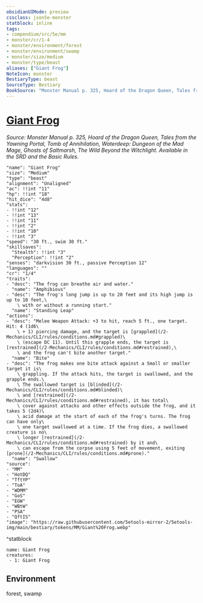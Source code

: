 ```yaml
---
obsidianUIMode: preview
cssclass: json5e-monster
statblock: inline
tags:
- compendium/src/5e/mm
- monster/cr/1-4
- monster/environment/forest
- monster/environment/swamp
- monster/size/medium
- monster/type/beast
aliases: ["Giant Frog"]
NoteIcon: monster
BestiaryType: beast
SourceType: Bestiary
BookSource: "Monster Manual p. 325, Hoard of the Dragon Queen, Tales from the Yawning Portal, Tomb of Annihilation, Waterdeep: Dungeon of the Mad Mage, Ghosts of Saltmarsh, The Wild Beyond the Witchlight. Available in the SRD and the Basic Rules."
---
```

# [Giant Frog](2-Mechanics/CLI/bestiary/beast/giant-frog.md)
*Source: Monster Manual p. 325, Hoard of the Dragon Queen, Tales from the Yawning Portal, Tomb of Annihilation, Waterdeep: Dungeon of the Mad Mage, Ghosts of Saltmarsh, The Wild Beyond the Witchlight. Available in the SRD and the Basic Rules.*  

```statblock
"name": "Giant Frog"
"size": "Medium"
"type": "beast"
"alignment": "Unaligned"
"ac": !!int "11"
"hp": !!int "18"
"hit_dice": "4d8"
"stats":
- !!int "12"
- !!int "13"
- !!int "11"
- !!int "2"
- !!int "10"
- !!int "3"
"speed": "30 ft., swim 30 ft."
"skillsaves":
  "Stealth": !!int "3"
  "Perception": !!int "2"
"senses": "darkvision 30 ft., passive Perception 12"
"languages": ""
"cr": "1/4"
"traits":
- "desc": "The frog can breathe air and water."
  "name": "Amphibious"
- "desc": "The frog's long jump is up to 20 feet and its high jump is up to 10 feet,\
    \ with or without a running start."
  "name": "Standing Leap"
"actions":
- "desc": "Melee Weapon Attack: +3 to hit, reach 5 ft., one target. Hit: 4 (1d6\
    \ + 1) piercing damage, and the target is [grappled](/2-Mechanics/CLI/rules/conditions.md#grappled)\
    \ (escape DC 11). Until this grapple ends, the target is [restrained](/2-Mechanics/CLI/rules/conditions.md#restrained),\
    \ and the frog can't bite another target."
  "name": "Bite"
- "desc": "The frog makes one bite attack against a Small or smaller target it is\
    \ grappling. If the attack hits, the target is swallowed, and the grapple ends.\
    \ The swallowed target is [blinded](/2-Mechanics/CLI/rules/conditions.md#blinded)\
    \ and [restrained](/2-Mechanics/CLI/rules/conditions.md#restrained), it has total\
    \ cover against attacks and other effects outside the frog, and it takes 5 (2d4)\
    \ acid damage at the start of each of the frog's turns. The frog can have only\
    \ one target swallowed at a time. If the frog dies, a swallowed creature is no\
    \ longer [restrained](/2-Mechanics/CLI/rules/conditions.md#restrained) by it and\
    \ can escape from the corpse using 5 feet of movement, exiting [prone](/2-Mechanics/CLI/rules/conditions.md#prone)."
  "name": "Swallow"
"source":
- "MM"
- "HotDQ"
- "TftYP"
- "ToA"
- "WDMM"
- "GoS"
- "EGW"
- "WBtW"
- "PSA"
- "QftIS"
"image": "https://raw.githubusercontent.com/5etools-mirror-2/5etools-img/main/bestiary/tokens/MM/Giant%20Frog.webp"
```
^statblock

```encounter-table
name: Giant Frog
creatures:
 - 1: Giant Frog
```

## Environment

forest, swamp